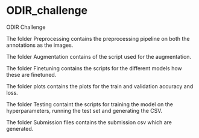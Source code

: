 # ODIR_challenge
ODIR Challenge

The folder Preprocessing contains the preprocessing pipeline on both the annotations as the images.

The folder Augmentation contains of the script used for the augmentation.

The folder Finetuning contains the scripts for the different models how these are finetuned.

The folder plots contains the plots for the train and validation accuracy and loss.

The folder Testing containt the scripts for training the model on the hyperparameters, running the test set and generating the CSV.

The folder Submission files contains the submission csv which are generated.
